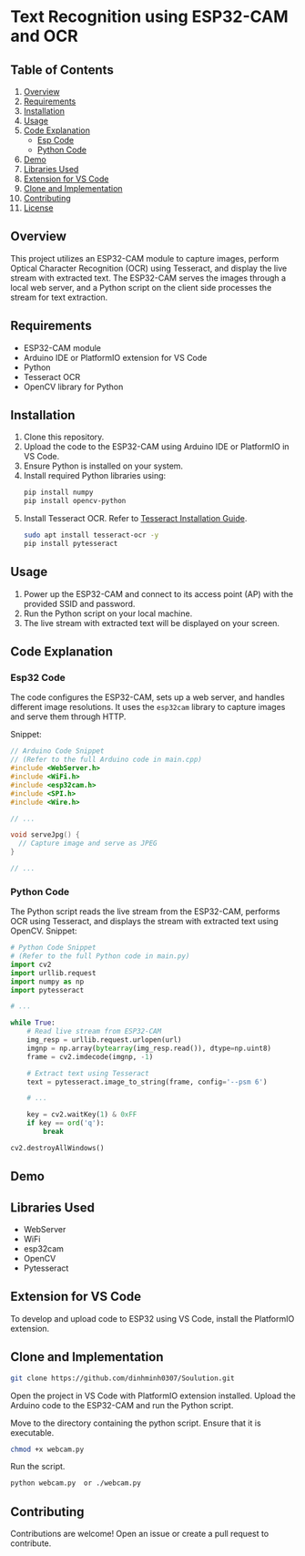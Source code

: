 # Text Recognition using ESP32-CAM and OCR

## Table of Contents
1. [Overview](#overview)
2. [Requirements](#requirements)
3. [Installation](#installation)
4. [Usage](#usage)
5. [Code Explanation](#code-explanation)
    - [Esp Code](#esp-code)
    - [Python Code](#python-code)
6. [Demo](#demo)
7. [Libraries Used](#libraries-used)
8. [Extension for VS Code](#extension-for-vs-code)
9. [Clone and Implementation](#clone-and-implementation)
10. [Contributing](#contributing)
11. [License](#license)

## Overview
This project utilizes an ESP32-CAM module to capture images, perform Optical Character Recognition (OCR) using Tesseract, and display the live stream with extracted text. The ESP32-CAM serves the images through a local web server, and a Python script on the client side processes the stream for text extraction.

## Requirements
- ESP32-CAM module
- Arduino IDE or PlatformIO extension for VS Code
- Python
- Tesseract OCR
- OpenCV library for Python

## Installation
1. Clone this repository.
2. Upload the code to the ESP32-CAM using Arduino IDE or PlatformIO in VS Code.
3. Ensure Python is installed on your system.
4. Install required Python libraries using:
    ```bash
    pip install numpy 
    pip install opencv-python 
    ```
5. Install Tesseract OCR. Refer to [Tesseract Installation Guide](https://github.com/tesseract-ocr/tesseract).
    ```bash
    sudo apt install tesseract-ocr -y
    pip install pytesseract
    ```

## Usage
1. Power up the ESP32-CAM and connect to its access point (AP) with the provided SSID and password.
2. Run the Python script on your local machine.
3. The live stream with extracted text will be displayed on your screen.

## Code Explanation

### Esp32 Code
The code configures the ESP32-CAM, sets up a web server, and handles different image resolutions. It uses the `esp32cam` library to capture images and serve them through HTTP.

Snippet:
```cpp
// Arduino Code Snippet
// (Refer to the full Arduino code in main.cpp)
#include <WebServer.h>
#include <WiFi.h>
#include <esp32cam.h>
#include <SPI.h>
#include <Wire.h>

// ...

void serveJpg() {
  // Capture image and serve as JPEG
}

// ...
```
### Python Code
The Python script reads the live stream from the ESP32-CAM, performs OCR using Tesseract, and displays the stream with extracted text using OpenCV.
Snippet:
```python
# Python Code Snippet
# (Refer to the full Python code in main.py)
import cv2
import urllib.request
import numpy as np
import pytesseract

# ...

while True:
    # Read live stream from ESP32-CAM
    img_resp = urllib.request.urlopen(url)
    imgnp = np.array(bytearray(img_resp.read()), dtype=np.uint8)
    frame = cv2.imdecode(imgnp, -1)

    # Extract text using Tesseract
    text = pytesseract.image_to_string(frame, config='--psm 6')

    # ...

    key = cv2.waitKey(1) & 0xFF
    if key == ord('q'):
        break

cv2.destroyAllWindows()
```

## Demo


## Libraries Used
- WebServer
- WiFi
- esp32cam
- OpenCV
- Pytesseract

## Extension for VS Code
To develop and upload code to ESP32 using VS Code, install the PlatformIO extension.

## Clone and Implementation
```bash
git clone https://github.com/dinhminh0307/Soulution.git
```

Open the project in VS Code with PlatformIO extension installed. Upload the Arduino code to the ESP32-CAM and run the Python script.

Move to the directory containing the python script. Ensure that it is executable.
```bash
chmod +x webcam.py
``` 
Run the script.
```bash
python webcam.py  or ./webcam.py
```

## Contributing
Contributions are welcome! Open an issue or create a pull request to contribute.
